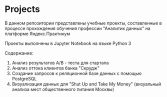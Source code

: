 # Projects

В данном репозитории представлены учебные проекты, составленные в процессе прохождения обучения профессии "Аналитик данных" на платформе Яндекс.Практикум

Проекты выполнены в Jupyter Notebook на языке Python 3

Содержание:
1. Анализ результатов A/B - теста для стартапа
2. Анализ оттока клиентов банка "Скрудж"
3. Создание запросов к реляционной базе данных с помощью PostgreSQL
4. Визуализация данных для "Shut Up and Take My Money" (визуальный анализа мест общественного питания Москвы)
